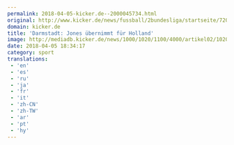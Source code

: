 ```yaml
---
permalink: 2018-04-05-kicker.de--2000045734.html
original: http://www.kicker.de/news/fussball/2bundesliga/startseite/720977/artikel_darmstadt_jones-uebernimmt-fuer-holland.html#omrss
domain: kicker.de
title: 'Darmstadt: Jones übernimmt für Holland'
image: http://mediadb.kicker.de/news/1000/1020/1100/4000/artikel02/1020986/jonesholland560-1522939490.jpg
date: 2018-04-05 18:34:17
category: sport
translations: 
 - 'en'
 - 'es'
 - 'ru'
 - 'ja'
 - 'fr'
 - 'it'
 - 'zh-CN'
 - 'zh-TW'
 - 'ar'
 - 'pt'
 - 'hy'
---
```


